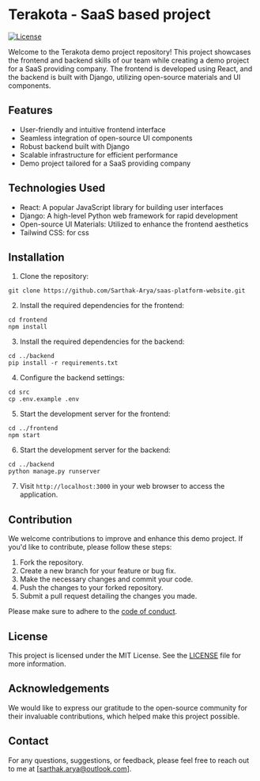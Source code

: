 # Terakota - SaaS based project

[![License](https://img.shields.io/badge/license-GNU-blue.svg)](LICENSE)

Welcome to the Terakota demo project repository! This project showcases the frontend and backend skills of our team while creating a demo project for a SaaS providing company. The frontend is developed using React, and the backend is built with Django, utilizing open-source materials and UI components.

## Features

- User-friendly and intuitive frontend interface
- Seamless integration of open-source UI components
- Robust backend built with Django
- Scalable infrastructure for efficient performance
- Demo project tailored for a SaaS providing company

## Technologies Used

- React: A popular JavaScript library for building user interfaces
- Django: A high-level Python web framework for rapid development
- Open-source UI Materials: Utilized to enhance the frontend aesthetics
- Tailwind CSS: for css  

## Installation

1. Clone the repository:

```shell
git clone https://github.com/Sarthak-Arya/saas-platform-website.git
```

2. Install the required dependencies for the frontend:

```shell
cd frontend
npm install
```

3. Install the required dependencies for the backend:

```shell
cd ../backend
pip install -r requirements.txt
```

4. Configure the backend settings:

```shell
cd src
cp .env.example .env
```

5. Start the development server for the frontend:

```shell
cd ../frontend
npm start
```

6. Start the development server for the backend:

```shell
cd ../backend
python manage.py runserver
```

7. Visit `http://localhost:3000` in your web browser to access the application.

## Contribution

We welcome contributions to improve and enhance this demo project. If you'd like to contribute, please follow these steps:

1. Fork the repository.
2. Create a new branch for your feature or bug fix.
3. Make the necessary changes and commit your code.
4. Push the changes to your forked repository.
5. Submit a pull request detailing the changes you made.

Please make sure to adhere to the [code of conduct](CODE_OF_CONDUCT.md).

## License

This project is licensed under the MIT License. See the [LICENSE](https://github.com/Sarthak-Arya/saas-platform-website/blob/main/LICENSE) file for more information.

## Acknowledgements

We would like to express our gratitude to the open-source community for their invaluable contributions, which helped make this project possible.

## Contact

For any questions, suggestions, or feedback, please feel free to reach out to me at [sarthak.arya@outlook.com].
